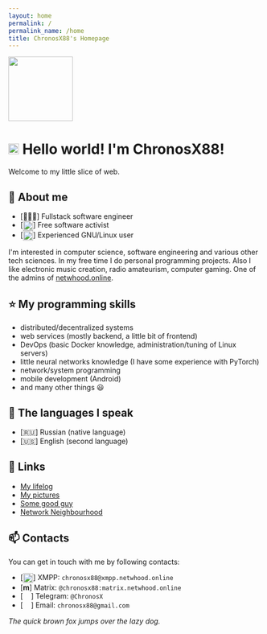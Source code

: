 ```yaml
---
layout: home
permalink: /
permalink_name: /home
title: ChronosX88's Homepage
---
```


<img src="{{ '/assets/avatar.jpg' | relative_url }}" width="128px">

# <img src="{{ '/assets/earth.gif' | relative_url }}" width="21px"> Hello world! I'm ChronosX88!

Welcome to my little slice of web.

## 📜 About me
- [👨🏽‍💻] Fullstack software engineer   
- [<img src="{{ '/assets/open-source.png' | relative_url }}" width="20px" style="vertical-align: middle;">] Free software activist   
- [<img src="{{ '/assets/linux.png' | relative_url }}" width="20px" style="vertical-align: middle;">] Experienced GNU/Linux user  

I'm interested in computer science, software engineering and various other tech sciences. In my free time I do personal programming projects. Also I like electronic music creation, radio amateurism, computer gaming. One of the admins of [netwhood.online](https://netwhood.online).

## :star: My programming skills

- distributed/decentralized systems
- web services (mostly backend, a little bit of frontend)
- DevOps (basic Docker knowledge, administration/tuning of Linux servers)
- little neural networks knowledge (I have some experience with PyTorch)
- network/system programming
- mobile development (Android)
- and many other things :smiley:


## 💬 The languages I speak

- [🇷🇺] Russian (native language)
- [🇺🇸] English (second language)

## 📎 Links

- [My lifelog](https://mstdn.netwhood.online/@ChronosX88)
- [My pictures](https://pf.netwhood.online/chronosx88)
- [Some good guy](https://abslimit.netwhood.online)
- [Network Neighbourhood](https://netwhood.online)

## 📫 Contacts

You can get in touch with me by following contacts:
- [<img src="{{ '/assets/xmpp_icon.png' | relative_url }}" width="20px" style="vertical-align: middle;">] XMPP: `chronosx88@xmpp.netwhood.online`  
- [**m**] Matrix: `@chronosx88:matrix.netwhood.online`
- [<img src="{{ '/assets/telegram_icon.png' | relative_url }}" width="16wv" style="vertical-align: middle;">] Telegram: `@ChronosX`
- [<img src="{{ '/assets/email_icon.png' | relative_url }}" width="16wv" style="vertical-align: middle;">] Email: `chronosx88@gmail.com`

*The quick brown <a href="/easter_egg" style="color: var(--text-color); text-decoration: none;">fox</a> jumps over the lazy dog.*
